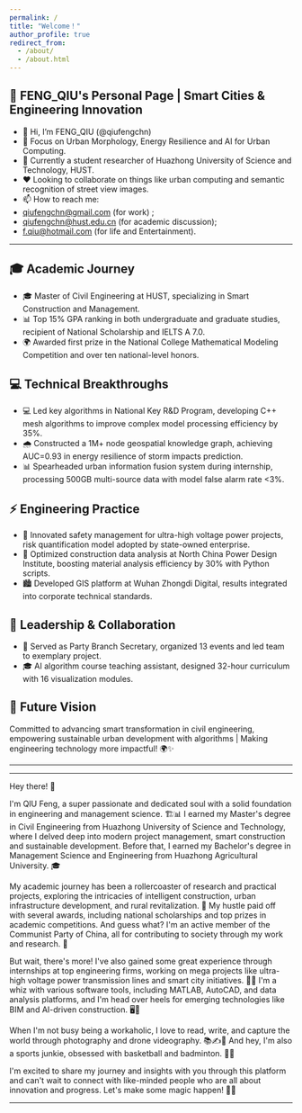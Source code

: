 ```yaml
---
permalink: /
title: "Welcome！"
author_profile: true
redirect_from: 
  - /about/
  - /about.html
---
```


## 🌟 **FENG_QIU's Personal Page | Smart Cities & Engineering Innovation** 

-  👋 Hi, I’m FENG_QIU (@qiufengchn)
-  👀 Focus on Urban Morphology, Energy Resilience and AI for Urban Computing.
-  🌱 Currently a student researcher of Huazhong University of Science and Technology, HUST.
-  ❤️ Looking to collaborate on things like urban computing and semantic recognition of street view images.
-  📫 How to reach me:
  -  qiufengchn@gmail.com (for work) ;
  -  qiufengchn@hust.edu.cn (for academic discussion);
  -  f.qiu@hotmail.com (for life and Entertainment).

---

## 🎓 **Academic Journey**  
- 🎓 Master of Civil Engineering at HUST, specializing in Smart Construction and Management.  
- 📊 Top 15% GPA ranking in both undergraduate and graduate studies, recipient of National Scholarship and IELTS A 7.0.  
- 🌍 Awarded first prize in the National College Mathematical Modeling Competition and over ten national-level honors.  

## 💻 **Technical Breakthroughs**  
- 💻 Led key algorithms in National Key R&D Program, developing C++ mesh algorithms to improve complex model processing efficiency by 35%.  
- 🌧️ Constructed a 1M+ node geospatial knowledge graph, achieving AUC=0.93 in energy resilience of storm impacts prediction.  
- 📊 Spearheaded urban information fusion system during internship, processing 500GB multi-source data with model false alarm rate <3%.  

## ⚡ **Engineering Practice**  
- 🚧 Innovated safety management for ultra-high voltage power projects, risk quantification model adopted by state-owned enterprise.  
- 📐 Optimized construction data analysis at North China Power Design Institute, boosting material analysis efficiency by 30% with Python scripts.  
- 🏙️ Developed GIS platform at Wuhan Zhongdi Digital, results integrated into corporate technical standards.  

## 🤝 **Leadership & Collaboration**  
- 🎯 Served as Party Branch Secretary, organized 13 events and led team to exemplary project.  
- 🎓 AI algorithm course teaching assistant, designed 32-hour curriculum with 16 visualization modules.  

## 🚀 **Future Vision**  
Committed to advancing smart transformation in civil engineering, empowering sustainable urban development with algorithms | Making engineering technology more impactful! 🌍✨  

---

---

Hey there! 🌟

I'm QIU Feng, a super passionate and dedicated soul with a solid foundation in engineering and management science. 🏗️📊 I earned my Master's degree in Civil Engineering from Huazhong University of Science and Technology, where I delved deep into modern project management, smart construction and sustainable development. Before that, I earned my Bachelor's degree in Management Science and Engineering from Huazhong Agricultural University. 🎓

My academic journey has been a rollercoaster of research and practical projects, exploring the intricacies of intelligent construction, urban infrastructure development, and rural revitalization. 🚀 My hustle paid off with several awards, including national scholarships and top prizes in academic competitions. And guess what? I'm an active member of the Communist Party of China, all for contributing to society through my work and research. 💪

But wait, there's more! I've also gained some great experience through internships at top engineering firms, working on mega projects like ultra-high voltage power transmission lines and smart city initiatives. 🌆💡 I'm a whiz with various software tools, including MATLAB, AutoCAD, and data analysis platforms, and I'm head over heels for emerging technologies like BIM and AI-driven construction. 🖥️🤖

When I'm not busy being a workaholic, I love to read, write, and capture the world through photography and drone videography. 📚✍️📸 And hey, I'm also a sports junkie, obsessed with basketball and badminton. 🏀🏸

I'm excited to share my journey and insights with you through this platform and can't wait to connect with like-minded people who are all about innovation and progress. Let's make some magic happen! 🌌✨

---

<!---
qiufengchn/qiufengchn is a ✨ special ✨ repository because its `README.md` (this file) appears on your GitHub profile.
You can click the Preview link to take a look at your changes.
--->

